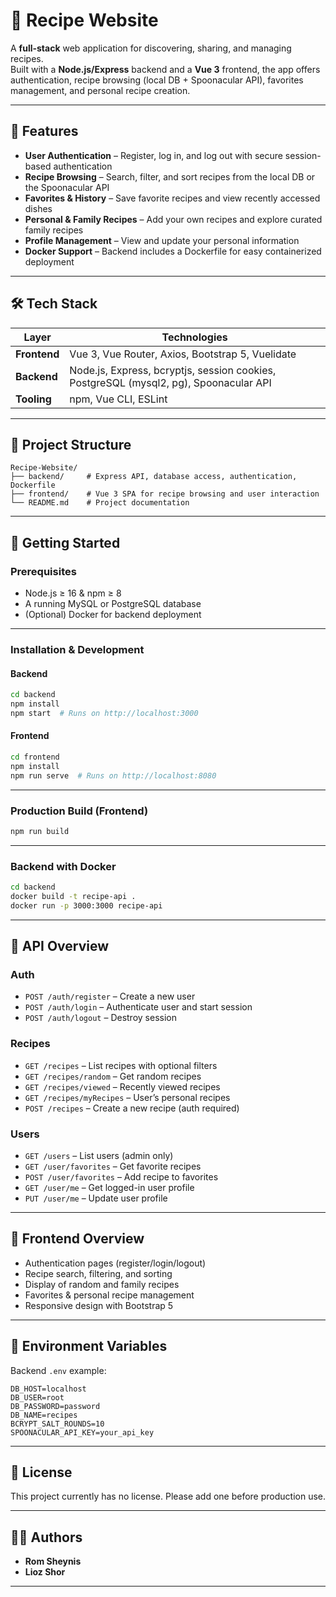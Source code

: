# 🍲 Recipe Website  

A **full-stack** web application for discovering, sharing, and managing recipes.  
Built with a **Node.js/Express** backend and a **Vue 3** frontend, the app offers authentication, recipe browsing (local DB + Spoonacular API), favorites management, and personal recipe creation.  

---

## 📌 Features  

- **User Authentication** – Register, log in, and log out with secure session-based authentication  
- **Recipe Browsing** – Search, filter, and sort recipes from the local DB or the Spoonacular API  
- **Favorites & History** – Save favorite recipes and view recently accessed dishes  
- **Personal & Family Recipes** – Add your own recipes and explore curated family recipes  
- **Profile Management** – View and update your personal information  
- **Docker Support** – Backend includes a Dockerfile for easy containerized deployment  

---

## 🛠 Tech Stack  

| Layer      | Technologies |
|------------|-------------|
| **Frontend** | Vue 3, Vue Router, Axios, Bootstrap 5, Vuelidate |
| **Backend**  | Node.js, Express, bcryptjs, session cookies, PostgreSQL (mysql2, pg), Spoonacular API |
| **Tooling**  | npm, Vue CLI, ESLint |

---

## 📂 Project Structure  

```
Recipe-Website/
├── backend/     # Express API, database access, authentication, Dockerfile
├── frontend/    # Vue 3 SPA for recipe browsing and user interaction
└── README.md    # Project documentation
```

---

## 🚀 Getting Started  

### Prerequisites  
- Node.js ≥ 16 & npm ≥ 8  
- A running MySQL or PostgreSQL database  
- (Optional) Docker for backend deployment  

---

### Installation & Development  

#### Backend  
```bash
cd backend
npm install
npm start  # Runs on http://localhost:3000
```

#### Frontend  
```bash
cd frontend
npm install
npm run serve  # Runs on http://localhost:8080
```

---

### Production Build (Frontend)  
```bash
npm run build
```

---

### Backend with Docker  
```bash
cd backend
docker build -t recipe-api .
docker run -p 3000:3000 recipe-api
```

---

## 📡 API Overview  

### **Auth**  
- `POST /auth/register` – Create a new user  
- `POST /auth/login` – Authenticate user and start session  
- `POST /auth/logout` – Destroy session  

### **Recipes**  
- `GET /recipes` – List recipes with optional filters  
- `GET /recipes/random` – Get random recipes  
- `GET /recipes/viewed` – Recently viewed recipes  
- `GET /recipes/myRecipes` – User’s personal recipes  
- `POST /recipes` – Create a new recipe (auth required)  

### **Users**  
- `GET /users` – List users (admin only)  
- `GET /user/favorites` – Get favorite recipes  
- `POST /user/favorites` – Add recipe to favorites  
- `GET /user/me` – Get logged-in user profile  
- `PUT /user/me` – Update user profile  

---

## 🎨 Frontend Overview  
- Authentication pages (register/login/logout)  
- Recipe search, filtering, and sorting  
- Display of random and family recipes  
- Favorites & personal recipe management  
- Responsive design with Bootstrap 5  

---

## 🔑 Environment Variables  

Backend `.env` example:  
```env
DB_HOST=localhost
DB_USER=root
DB_PASSWORD=password
DB_NAME=recipes
BCRYPT_SALT_ROUNDS=10
SPOONACULAR_API_KEY=your_api_key
```





---

## 📜 License  
This project currently has no license. Please add one before production use.  

---

## 👨‍💻 Authors  
- **Rom Sheynis** 
- **Lioz Shor**  

---
